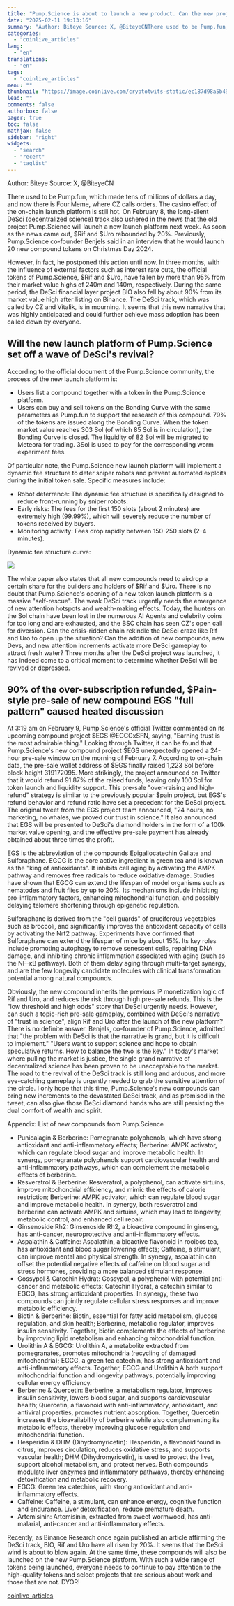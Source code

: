 ```yaml
---
title: "Pump.Science is about to launch a new product. Can the new project compete with Rif/Uro?"
date: "2025-02-11 19:13:16"
summary: "Author: Biteye Source: X, @BiteyeCNThere used to be Pump.fun, which made tens of millions of dollars a day, and now there is Four.Meme, where CZ calls orders. The casino effect of the on-chain launch platform is still hot. On February 8, the long-silent DeSci (decentralized science) track also ushered in..."
categories:
  - "coinlive_articles"
lang:
  - "en"
translations:
  - "en"
tags:
  - "coinlive_articles"
menu: ""
thumbnail: "https://image.coinlive.com/cryptotwits-static/ec187d98a5b4924dd26a8676f52bfe0f.jpg"
lead: ""
comments: false
authorbox: false
pager: true
toc: false
mathjax: false
sidebar: "right"
widgets:
  - "search"
  - "recent"
  - "taglist"
---
```


Author: Biteye Source: X, @BiteyeCN

There used to be Pump.fun, which made tens of millions of dollars a day, and now there is Four.Meme, where CZ calls orders. The casino effect of the on-chain launch platform is still hot. On February 8, the long-silent DeSci (decentralized science) track also ushered in the news that the old project Pump.Science will launch a new launch platform next week. As soon as the news came out, $Rif and $Uro rebounded by 20%. Previously, Pump.Science co-founder Benjels said in an interview that he would launch 20 new compound tokens on Christmas Day 2024.

However, in fact, he postponed this action until now. In three months, with the influence of external factors such as interest rate cuts, the official tokens of Pump.Science, $Rif and $Uro, have fallen by more than 95% from their market value highs of 240m and 140m, respectively. During the same period, the DeSci financial layer project BIO also fell by about 90% from its market value high after listing on Binance. The DeSci track, which was called by CZ and Vitalik, is in mourning. It seems that this new narrative that was highly anticipated and could further achieve mass adoption has been called down by everyone.

Will the new launch platform of Pump.Science set off a wave of DeSci's revival?
-------------------------------------------------------------------------------

According to the official document of the Pump.Science community, the process of the new launch platform is:

* Users list a compound together with a token in the Pump.Science platform.
* Users can buy and sell tokens on the Bonding Curve with the same parameters as Pump.fun to support the research of this compound. 79% of the tokens are issued along the Bonding Curve. When the token market value reaches 303 Sol (of which 85 Sol is in circulation), the Bonding Curve is closed. The liquidity of 82 Sol will be migrated to Meteora for trading. 3Sol is used to pay for the corresponding worm experiment fees.

Of particular note, the Pump.Science new launch platform will implement a dynamic fee structure to deter sniper robots and prevent automated exploits during the initial token sale. Specific measures include:

* Robot deterrence: The dynamic fee structure is specifically designed to reduce front-running by sniper robots.
* Early risks: The fees for the first 150 slots (about 2 minutes) are extremely high (99.99%), which will severely reduce the number of tokens received by buyers.
* Monitoring activity: Fees drop rapidly between 150-250 slots (2-4 minutes).

Dynamic fee structure curve:

![](https://img.foresightnews.pro/202502/4-1739270196157.png?x-oss-process=style/scale70)

The white paper also states that all new compounds need to airdrop a certain share for the builders and holders of $Rif and $Uro. There is no doubt that Pump.Science's opening of a new token launch platform is a massive "self-rescue". The weak DeSci track urgently needs the emergence of new attention hotspots and wealth-making effects. Today, the hunters on the Sol chain have been lost in the numerous AI Agents and celebrity coins for too long and are exhausted, and the BSC chain has seen CZ's open call for diversion. Can the crisis-ridden chain rekindle the DeSci craze like Rif and Uro to open up the situation? Can the addition of new compounds, new Devs, and new attention increments activate more DeSci gameplay to attract fresh water? Three months after the DeSci project was launched, it has indeed come to a critical moment to determine whether DeSci will be revived or depressed.

90% of the over-subscription refunded, $Pain-style pre-sale of new compound EGS "full pattern" caused heated discussion
-----------------------------------------------------------------------------------------------------------------------

At 3:19 am on February 9, Pump.Science's official Twitter commented on its upcoming compound project $EGS @EGCGxSFN, saying, "Earning trust is the most admirable thing." Looking through Twitter, it can be found that Pump.Science's new compound project $EGS unexpectedly opened a 24-hour pre-sale window on the morning of February 7. According to on-chain data, the pre-sale wallet address of $EGS finally raised 1,223 Sol before block height 319172095. More strikingly, the project announced on Twitter that it would refund 91.87% of the raised funds, leaving only 100 Sol for token launch and liquidity support. This pre-sale "over-raising and high-refund" strategy is similar to the previously popular $pain project, but EGS's refund behavior and refund ratio have set a precedent for the DeSci project. The original tweet from the EGS project team announced, "24 hours, no marketing, no whales, we proved our trust in science." It also announced that EGS will be presented to DeSci's diamond holders in the form of a 100k market value opening, and the effective pre-sale payment has already obtained about three times the profit.

EGS is the abbreviation of the compounds Epigallocatechin Gallate and Sulforaphane. EGCG is the core active ingredient in green tea and is known as the "king of antioxidants". It inhibits cell aging by activating the AMPK pathway and removes free radicals to reduce oxidative damage. Studies have shown that EGCG can extend the lifespan of model organisms such as nematodes and fruit flies by up to 20%. Its mechanisms include inhibiting pro-inflammatory factors, enhancing mitochondrial function, and possibly delaying telomere shortening through epigenetic regulation.

Sulforaphane is derived from the "cell guards" of cruciferous vegetables such as broccoli, and significantly improves the antioxidant capacity of cells by activating the Nrf2 pathway. Experiments have confirmed that Sulforaphane can extend the lifespan of mice by about 15%. Its key roles include promoting autophagy to remove senescent cells, repairing DNA damage, and inhibiting chronic inflammation associated with aging (such as the NF-κB pathway). Both of them delay aging through multi-target synergy, and are the few longevity candidate molecules with clinical transformation potential among natural compounds.

Obviously, the new compound inherits the previous IP monetization logic of Rif and Uro, and reduces the risk through high pre-sale refunds. This is the "low threshold and high odds" story that DeSci urgently needs. However, can such a topic-rich pre-sale gameplay, combined with DeSci's narrative of "trust in science", align Rif and Uro after the launch of the new platform? There is no definite answer. Benjels, co-founder of Pump.Science, admitted that "the problem with DeSci is that the narrative is grand, but it is difficult to implement." "Users want to support science and hope to obtain speculative returns. How to balance the two is the key." In today's market where pulling the market is justice, the single grand narrative of decentralized science has been proven to be unacceptable to the market. The road to the revival of the DeSci track is still long and arduous, and more eye-catching gameplay is urgently needed to grab the sensitive attention of the circle. I only hope that this time, Pump.Science's new compounds can bring new increments to the devastated DeSci track, and as promised in the tweet, can also give those DeSci diamond hands who are still persisting the dual comfort of wealth and spirit.

Appendix: List of new compounds from Pump.Science

* Punicalagin & Berberine: Pomegranate polyphenols, which have strong antioxidant and anti-inflammatory effects; Berberine: AMPK activator, which can regulate blood sugar and improve metabolic health. In synergy, pomegranate polyphenols support cardiovascular health and anti-inflammatory pathways, which can complement the metabolic effects of berberine.
* Resveratrol & Berberine: Resveratrol, a polyphenol, can activate sirtuins, improve mitochondrial efficiency, and mimic the effects of calorie restriction; Berberine: AMPK activator, which can regulate blood sugar and improve metabolic health. In synergy, both resveratrol and berberine can activate AMPK and sirtuins, which may lead to longevity, metabolic control, and enhanced cell repair.
* Ginsenoside Rh2: Ginsenoside Rh2, a bioactive compound in ginseng, has anti-cancer, neuroprotective and anti-inflammatory effects.
* Aspalathin & Caffeine: Aspalathin, a bioactive flavonoid in rooibos tea, has antioxidant and blood sugar lowering effects; Caffeine, a stimulant, can improve mental and physical strength. In synergy, aspalathin can offset the potential negative effects of caffeine on blood sugar and stress hormones, providing a more balanced stimulant response.
* Gossypol & Catechin Hydrat: Gossypol, a polyphenol with potential anti-cancer and metabolic effects; Catechin Hydrat, a catechin similar to EGCG, has strong antioxidant properties. In synergy, these two compounds can jointly regulate cellular stress responses and improve metabolic efficiency.
* Biotin & Berberine: Biotin, essential for fatty acid metabolism, glucose regulation, and skin health; Berberine, metabolic regulator, improves insulin sensitivity. Together, biotin complements the effects of berberine by improving lipid metabolism and enhancing mitochondrial function.
* Urolithin A & EGCG: Urolithin A, a metabolite extracted from pomegranates, promotes mitochondria (recycling of damaged mitochondria); EGCG, a green tea catechin, has strong antioxidant and anti-inflammatory effects. Together, EGCG and Urolithin A both support mitochondrial function and longevity pathways, potentially improving cellular energy efficiency.
* Berberine & Quercetin: Berberine, a metabolism regulator, improves insulin sensitivity, lowers blood sugar, and supports cardiovascular health; Quercetin, a flavonoid with anti-inflammatory, antioxidant, and antiviral properties, promotes nutrient absorption. Together, Quercetin increases the bioavailability of berberine while also complementing its metabolic effects, thereby improving glucose regulation and mitochondrial function.
* Hesperidin & DHM (Dihydromyricetin): Hesperidin, a flavonoid found in citrus, improves circulation, reduces oxidative stress, and supports vascular health; DHM (Dihydromyricetin), is used to protect the liver, support alcohol metabolism, and protect nerves. Both compounds modulate liver enzymes and inflammatory pathways, thereby enhancing detoxification and metabolic recovery.
* EGCG: Green tea catechins, with strong antioxidant and anti-inflammatory effects.
* Caffeine: Caffeine, a stimulant, can enhance energy, cognitive function and endurance. Liver detoxification, reduce premature death.
* Artemisinin: Artemisinin, extracted from sweet wormwood, has anti-malarial, anti-cancer and anti-inflammatory effects.

Recently, as Binance Research once again published an article affirming the DeSci track, BIO, Rif and Uro have all risen by 20%. It seems that the DeSci wind is about to blow again. At the same time, these compounds will also be launched on the new Pump.Science platform. With such a wide range of tokens being launched, everyone needs to continue to pay attention to the high-quality tokens and select projects that are serious about work and those that are not. DYOR!

[coinlive_articles](https://www.coinlive.com/news/pump-science-is-about-to-launch-a-new-product-can-the)
